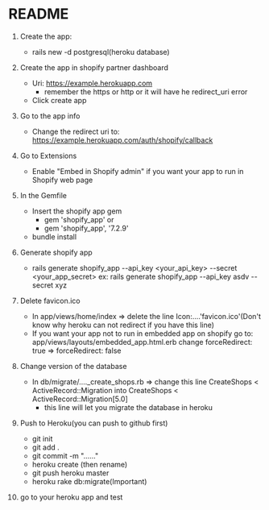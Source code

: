 # README

1. Create the app: 
	+ rails new -d postgresql(heroku database)

2. Create the app in shopify partner dashboard
	+ Uri: https://example.herokuapp.com
		* remember the https or http or it will have he redirect_uri error
 	+ Click create app

3. Go to the app info
	+ Change the redirect uri to: https://example.herokuapp.com/auth/shopify/callback

4. Go to Extensions
	+ Enable "Embed in Shopify admin" if you want your app to run in Shopify web page

5. In the Gemfile 
	+ Insert the shopify app gem 
		* gem 'shopify_app' or 
		* gem 'shopify_app', '7.2.9'
	+ bundle install

6. Generate shopify app
	+ rails generate shopify_app --api_key <your_api_key> --secret <your_app_secret>
		ex: rails generate shopify_app --api_key asdv --secret xyz

7. Delete favicon.ico
	+ In app/views/home/index => delete the line  Icon:....'favicon.ico'(Don't know why heroku can not redirect if you have this line) 
	+ If you want your app not to run in embedded app on shopify go to: app/views/layouts/embedded_app.html.erb change forceRedirect: true => forceRedirect: false

8. Change version of the database 
	+ In db/migrate/...._create_shops.rb => change this line CreateShops < ActiveRecord::Migration into CreateShops < ActiveRecord::Migration[5.0] 
		* this line will let you migrate the database in heroku

9. Push to Heroku(you can push to github first)
	+ git init
	+ git add .
	+ git commit -m "......"
	+ heroku create (then rename)
	+ git push heroku master
	+ heroku rake db:migrate(Important)

10. go to your heroku app and test

